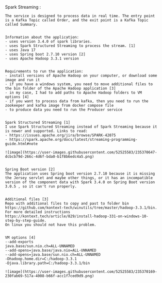 Spark Streaming :

    The service is designed to process data in real time. The entry point is a Kafka Topic called Order, and the exit point is a Kafka Topic called Summary.
    
    
    Information about the application:
    - uses version 3.4.0 of spark libraries.
    - uses Spark Structured Streaming to process the stream. [1]
    - uses Java 17
    - uses Spring boot 2.7.10 version [2]
    - uses Apache Hadoop 3.3.1 version

    
    Requirements to run the application:
    - install versions of Apache Hadoop on your computer, or download some image and run it
    - if you have a windows system, you need to move additional files to the bin folder of the Apache Hadoop application [3]
    - in my case, I had to add paths to Apache Hadoop folders to VM options [4]
    - if you want to process data from kafka, then you need to run the zookeeper and kafka image from docker compose file
    - to produce data you need to run the Producer service


    Spark Structured Streaming [1]
    I use Spark Structured Streaming instead of Spark Streaming because it is newer and supported. Links to read:
    - https://issues.apache.org/jira/browse/SPARK-42075
    - https://spark.apache.org/docs/latest/streaming-programming-guide.html#note 
    
    ![image](https://user-images.githubusercontent.com/52525583/235370647-dcbcb79d-266c-4d6f-bda0-b1f8b6edc4a5.png)


    Spring Boot version [2]
    The application uses Spring boot version 2.7.10 because it is missing the Jersey servlet and maybe other things, or it has an incompatible version of the component data with Spark 3.4.0 on Spring Boot version 3.0.5 , so it can't run properly.
    
    
    Additional files [3]
    Repo with additional files to copy and past to folder bin https://github.com/kontext-tech/winutils/tree/master/hadoop-3.3.1/bin.
    For more detailed instructions https://kontext.tech/article/829/install-hadoop-331-on-windows-10-step-by-step-guide. 
    On linux you should not have this problem.
    
    
    VM options [4]
    --add-exports
    java.base/sun.nio.ch=ALL-UNNAMED
    --add-opens=java.base/java.nio=ALL-UNNAMED
    --add-opens=java.base/sun.nio.ch=ALL-UNNAMED
    -Dhadoop.home.dir=C:/hadoop-3.3.1
    -Djava.library.path=C:/hadoop-3.3.1/bin

    ![image](https://user-images.githubusercontent.com/52525583/235370169-230fab69-517a-4008-b66f-acc1f7ced9d9.png)


    
    
